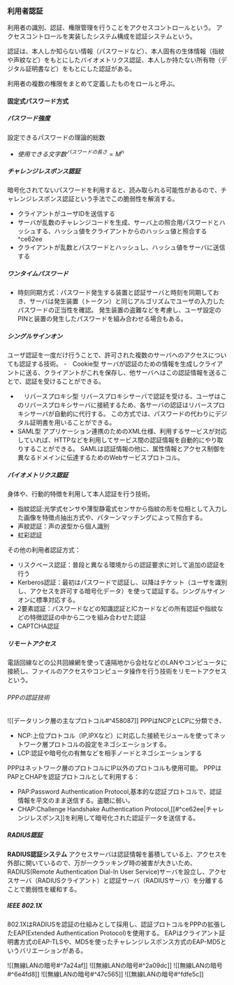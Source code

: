 ### 利用者認証
利用者の識別、認証、権限管理を行うことをアクセスコントロールという。
アクセスコントロールを実装したシステム構成を認証システムという。

認証は、本人しか知らない情報（パスワードなど）、本人固有の生体情報（指紋や声紋など）をもとにしたバイオメトリクス認証、本人しか持たない所有物（デジタル証明書など）をもとにした認証がある。

利用者の複数の権限をまとめて定義したものをロールと呼ぶ。

#### 固定式パスワード方式

##### パスワード強度
設定できるパスワードの理論的総数
- $使用できる文字数^{パスワードの長さ}　= M^{n}$

##### チャレンジレスポンス認証
暗号化されてないパスワードを利用すると、読み取られる可能性があるので、チャレンジレスポンス認証という手法でこの脆弱性を解消する。
- クライアントがユーザIDを送信する
- サーバが乱数のチャレンジコードを生成、サーバ上の照合用パスワードとハッシュする、ハッシュ値をクライアントからのハッシュ値と照合する ^ce62ee
- クライアントが乱数とパスワードとハッシュし、ハッシュ値をサーバに送信する

##### ワンタイムパスワード
- 時刻同期方式：パスワード発生する装置と認証サーバと時刻を同期しておき、サーバは発生装置（トークン）と同じアルゴリズムでユーザの入力したパスワードの正当性を確認。
  発生装置の盗難などを考慮し、ユーザ設定のPINと装置の発生したパスワードを組み合わせる場合もある。

##### シングルサインオン
ユーザ認証を一度だけ行うことで、許可された複数のサーバへのアクセスについても認証する技術。
-　Cookie型
サーバが認証のための情報を生成しクライアントに送る、クライアントがこれを保存し、他サーバへはこの認証情報を送ることで、認証を受けることができる。
- 　リバースプロキシ型
リバースプロキシサーバで認証を受ける、ユーザはこのリバースプロキシサーバに接続するため、各サーバの認証はリバースプロキシサーバが自動的に代行する。
この方式では、パスワードの代わりにデジタル証明書を用いることができる。
- SAML型
アプリケーション連携のためのXML仕様、利用するサービスが対応していれば、HTTPなどを利用してサービス間の認証情報を自動的にやり取りすることができる。
SAMLは認証情報の他に、属性情報とアクセス制御を異なるドメインに伝達するためのWebサービスプロトコル。

##### バイオメトリクス認証
身体や、行動的特徴を利用して本人認証を行う技術。
- 指紋認証:光学式センサや薄型静電式センサから指紋の形を位相として入力した画像を特徴点抽出方式や、パターンマッチングによって照合する。
- 声紋認証：声の波型から個人識別
- 虹彩認証

その他の利用者認証方式：
- リスクベース認証：普段と異なる環境からの認証要求に対して追加の認証を行う
- Kerberos認証：最初はパスワードで認証し、以降はチケット（ユーザを識別し、アクセスを許可する暗号化データ）を使って認証する。シングルサインオンに標準対応する。
- 2要素認証：パスワードなどの知識認証とICカードなどの所有認証や指紋などの特徴認証の中から二つを組み合わせた認証
- CAPTCHA認証

##### リモートアクセス
電話回線などの公共回線網を使って遠隔地から会社などのLANやコンピュータに接続し、ファイルのアクセスやコンピュータ操作を行う技術をリモートアクセスという。

###### PPPの認証技術
![[データリンク層の主なプロトコル#^458087]]
PPPはNCPとLCPに分類でき、
- NCP:上位プロトコル（IP,IPXなど）に対応した接続モジュールを使ってネットワーク層プロトコルの設定をネゴシエーションする。
- LCP:認証や暗号化の有無などを相手ノードとネゴシエーションする

PPPはネットワーク層のプロトコルにIP以外のプロトコルも使用可能。
PPPはPAPとCHAPを認証プロトコルとして利用する：
- PAP:Password Authentication Protocol,基本的な認証プロトコルで、認証情報を平文のまま送信する。盗聴に弱い。
- CHAP:Challenge Handshake Authentication Protocol,[[#^ce62ee|チャレンジレスポンス]]を利用して暗号化された認証データを送信する。

##### RADIUS認証
**RADIUS認証システム**
アクセスサーバは認証情報を蓄積している上、アクセスを外部に開いているので、万が一クラッキング時の被害が大きいため、RADIUS(Remote Authentication Dial-In User Service)サーバを設立し、アクセスサーバ（RADIUSクライアント）と認証サーバ（RADIUSサーバ）を分離することで脆弱性を緩和する。

##### IEEE 802.1X
802.1XはRADIUSを認証の仕組みとして採用し、認証プロトコルをPPPの拡張したEAP(Extended Authentication Protocol)を使用する。
EAPはクライアント証明書方式のEAP-TLSや、MD5を使ったチャレンジレスポンス方式のEAP-MD5というバリエーションがある。

![[無線LANの暗号#^7a24af]]
![[無線LANの暗号#^2a09dc]]
![[無線LANの暗号#^6e4fd8]]
![[無線LANの暗号#^47c565]]
![[無線LANの暗号#^fdfe5c]]
